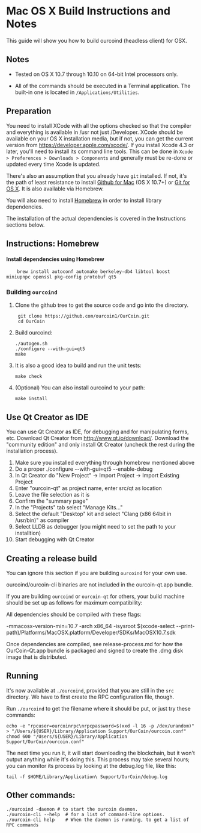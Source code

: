 Mac OS X Build Instructions and Notes
====================================
This guide will show you how to build ourcoind (headless client) for OSX.

Notes
-----

* Tested on OS X 10.7 through 10.10 on 64-bit Intel processors only.

* All of the commands should be executed in a Terminal application. The
built-in one is located in `/Applications/Utilities`.

Preparation
-----------

You need to install XCode with all the options checked so that the compiler
and everything is available in /usr not just /Developer. XCode should be
available on your OS X installation media, but if not, you can get the
current version from https://developer.apple.com/xcode/. If you install
Xcode 4.3 or later, you'll need to install its command line tools. This can
be done in `Xcode > Preferences > Downloads > Components` and generally must
be re-done or updated every time Xcode is updated.

There's also an assumption that you already have `git` installed. If
not, it's the path of least resistance to install [Github for Mac](https://mac.github.com/)
(OS X 10.7+) or
[Git for OS X](https://code.google.com/p/git-osx-installer/). It is also
available via Homebrew.

You will also need to install [Homebrew](http://brew.sh) in order to install library
dependencies.

The installation of the actual dependencies is covered in the Instructions
sections below.

Instructions: Homebrew
----------------------

#### Install dependencies using Homebrew

        brew install autoconf automake berkeley-db4 libtool boost miniupnpc openssl pkg-config protobuf qt5

### Building `ourcoind`

1. Clone the github tree to get the source code and go into the directory.

        git clone https://github.com/ourcoin1/OurCoin.git
        cd OurCoin

2.  Build ourcoind:

        ./autogen.sh
        ./configure --with-gui=qt5
        make

3.  It is also a good idea to build and run the unit tests:

        make check

4.  (Optional) You can also install ourcoind to your path:

        make install

Use Qt Creator as IDE
------------------------
You can use Qt Creator as IDE, for debugging and for manipulating forms, etc.
Download Qt Creator from http://www.qt.io/download/. Download the "community edition" and only install Qt Creator (uncheck the rest during the installation process).

1. Make sure you installed everything through homebrew mentioned above
2. Do a proper ./configure --with-gui=qt5 --enable-debug
3. In Qt Creator do "New Project" -> Import Project -> Import Existing Project
4. Enter "ourcoin-qt" as project name, enter src/qt as location
5. Leave the file selection as it is
6. Confirm the "summary page"
7. In the "Projects" tab select "Manage Kits..."
8. Select the default "Desktop" kit and select "Clang (x86 64bit in /usr/bin)" as compiler
9. Select LLDB as debugger (you might need to set the path to your installtion)
10. Start debugging with Qt Creator

Creating a release build
------------------------
You can ignore this section if you are building `ourcoind` for your own use.

ourcoind/ourcoin-cli binaries are not included in the ourcoin-qt.app bundle.

If you are building `ourcoind` or `ourcoin-qt` for others, your build machine should be set up
as follows for maximum compatibility:

All dependencies should be compiled with these flags:

 -mmacosx-version-min=10.7
 -arch x86_64
 -isysroot $(xcode-select --print-path)/Platforms/MacOSX.platform/Developer/SDKs/MacOSX10.7.sdk

Once dependencies are compiled, see release-process.md for how the OurCoin-Qt.app
bundle is packaged and signed to create the .dmg disk image that is distributed.

Running
-------

It's now available at `./ourcoind`, provided that you are still in the `src`
directory. We have to first create the RPC configuration file, though.

Run `./ourcoind` to get the filename where it should be put, or just try these
commands:

    echo -e "rpcuser=ourcoinrpc\nrpcpassword=$(xxd -l 16 -p /dev/urandom)" > "/Users/${USER}/Library/Application Support/OurCoin/ourcoin.conf"
    chmod 600 "/Users/${USER}/Library/Application Support/OurCoin/ourcoin.conf"

The next time you run it, it will start downloading the blockchain, but it won't
output anything while it's doing this. This process may take several hours;
you can monitor its process by looking at the debug.log file, like this:

    tail -f $HOME/Library/Application\ Support/OurCoin/debug.log

Other commands:
-------

    ./ourcoind -daemon # to start the ourcoin daemon.
    ./ourcoin-cli --help  # for a list of command-line options.
    ./ourcoin-cli help    # When the daemon is running, to get a list of RPC commands
